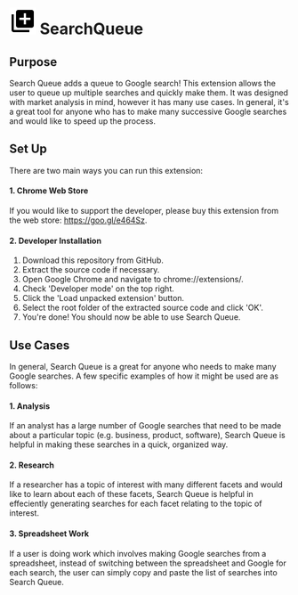 # ![alt text](https://raw.githubusercontent.com/isaiahnields/SearchQueue/master/resources/images/icon.png) SearchQueue

## Purpose

Search Queue adds a queue to Google search! This extension allows the user to queue up multiple searches and quickly make them. It was designed with market analysis in mind, however it has many use cases. In general, it's a great tool for anyone who has to make many successive Google searches and would like to speed up the process.

## Set Up

There are two main ways you can run this extension:

#### 1. Chrome Web Store

If you would like to support the developer, please buy this extension from the web store: https://goo.gl/e464Sz.

#### 2. Developer Installation

1. Download this repository from GitHub.
2. Extract the source code if necessary.
3. Open Google Chrome and navigate to chrome://extensions/.
4. Check 'Developer mode' on the top right.
5. Click the 'Load unpacked extension' button.
6. Select the root folder of the extracted source code and click 'OK'.
7. You're done! You should now be able to use Search Queue.

## Use Cases

In general, Search Queue is a great for anyone who needs to make many Google searches. A few specific examples of how it might be used are as follows:

#### 1. Analysis
If an analyst has a large number of Google searches that need to be made about a particular topic (e.g. business, product, software), Search Queue is helpful in making these searches in a quick, organized way.
#### 2. Research
If a researcher has a topic of interest with many different facets and would like to learn about each of these facets, Search Queue is helpful in effeciently generating searches for each facet relating to the topic of interest.
#### 3. Spreadsheet Work
If a user is doing work which involves making Google searches from a spreadsheet, instead of switching between the spreadsheet and Google for each search, the user can simply copy and paste the list of searches into Search Queue.
